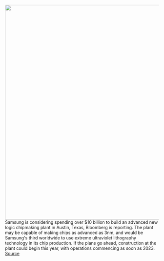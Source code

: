 <img src='https://cdn.vox-cdn.com/thumbor/QgVp-KX7HRClsHGvWJKN49WdZyE=/0x0:2040x1360/1200x800/filters:focal(857x517:1183x843)/cdn.vox-cdn.com/uploads/chorus_image/image/68704342/acastro_190503_1777_samsung_0001.0.0.jpg' width='700px' /><br/>
Samsung is considering spending over $10 billion to build an advanced new logic chipmaking plant in Austin, Texas, Bloomberg is reporting. The plant may be capable of making chips as advanced as 3nm, and would be Samsung's third worldwide to use extreme ultraviolet lithography technology in its chip production. If the plans go ahead, construction at the plant could begin this year, with operations commencing as soon as 2023.
<a href='https://www.theverge.com/2021/1/22/22243994/samsung-chipmaking-texas-plant-3nm-10-billion-report'> Source <a/>
